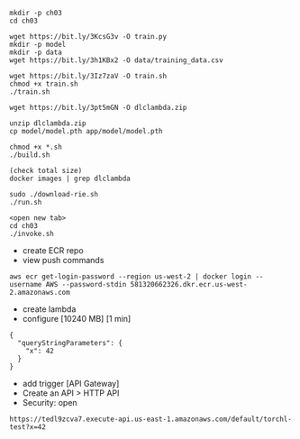 ```
mkdir -p ch03
cd ch03
```

```
wget https://bit.ly/3KcsG3v -O train.py
mkdir -p model
mkdir -p data
wget https://bit.ly/3h1KBx2 -O data/training_data.csv
```

```
wget https://bit.ly/3Iz7zaV -O train.sh
chmod +x train.sh
./train.sh
```

```
wget https://bit.ly/3pt5mGN -O dlclambda.zip

unzip dlclambda.zip
cp model/model.pth app/model/model.pth

chmod +x *.sh
./build.sh

(check total size)
docker images | grep dlclambda

sudo ./download-rie.sh
./run.sh

<open new tab>
cd ch03
./invoke.sh
```

- create ECR repo
- view push commands

```
aws ecr get-login-password --region us-west-2 | docker login --username AWS --password-stdin 581320662326.dkr.ecr.us-west-2.amazonaws.com
```

- create lambda
- configure [10240 MB] [1 min]

```
{
  "queryStringParameters": {
    "x": 42
  }
}
```

- add trigger [API Gateway]
- Create an API > HTTP API
- Security: open

```
https://tedl9zcva7.execute-api.us-east-1.amazonaws.com/default/torchl-test?x=42
```